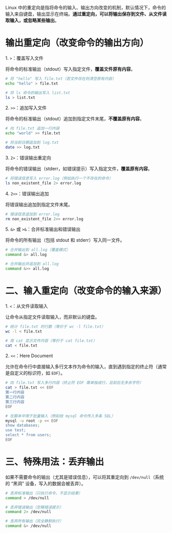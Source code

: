 Linux 中的重定向是指将命令的输入、输出方向改变的机制，默认情况下，命令的输入来自键盘，输出显示在终端。**通过重定向，可以将输出保存到文件、从文件读取输入，或忽略某些输出**。



# 输出重定向（改变命令的输出方向）


1. `>`：覆盖写入文件

将命令的标准输出（stdout）写入指定文件，**覆盖文件原有内容**。

```bash
# 将 "hello" 写入 file.txt（若文件存在则清空原有内容）
echo "hello" > file.txt

# 将 ls 命令的输出写入 list.txt
ls > list.txt
```

 2. `>>`：追加写入文件

将命令的标准输出（stdout）追加到指定文件末尾，**不覆盖原有内容**。
```bash
# 向 file.txt 追加一行内容
echo "world" >> file.txt

# 将当前日期追加到 log.txt
date >> log.txt
```

 3. `2>`：错误输出重定向

将命令的错误输出（stderr，如错误提示）写入指定文件，**覆盖原有内容**。

```bash
# 将错误信息写入 error.log（例如执行一个不存在的命令）
ls non_existent_file 2> error.log
```

4. `2>>`：错误输出追加

将错误输出追加到指定文件末尾。

```bash
# 错误信息追加到 error.log
rm non_existent_file 2>> error.log
```

5. `&>` 或 `>&`：合并标准输出和错误输出

将命令的所有输出（包括 stdout 和 stderr）写入同一文件。
```bash
# 合并输出到 all.log（覆盖模式）
command &> all.log

# 合并输出并追加到 all.log
command &>> all.log
```

# 二、输入重定向（改变命令的输入来源）

1. `<`：从文件读取输入

让命令从指定文件读取输入，而非默认的键盘。

```bash
# 统计 file.txt 的行数（等价于 wc -l file.txt）
wc -l < file.txt

# 用 cat 显示文件内容（等价于 cat file.txt）
cat < file.txt
```

 2. `<<`：Here Document

允许在命令行中直接输入多行文本作为命令的输入，直到遇到指定的终止符（通常是自定义的标识符，如 `EOF`）。

```bash
# 向 file.txt 写入多行内容（终止符 EOF 需单独成行，且前后无多余字符）
cat > file.txt << EOF
第一行内容
第二行内容
第三行内容
EOF

# 在脚本中用于批量输入（例如给 mysql 命令传入多条 SQL）
mysql -u root -p << EOF
show databases;
use test;
select * from users;
EOF
```

# 三、特殊用法：丢弃输出

如果不需要命令的输出（尤其是错误信息），可以将其重定向到 `/dev/null`（系统的 “黑洞” 设备，写入的数据会被丢弃）。

```bash
# 丢弃标准输出（只执行命令，不显示结果）
command > /dev/null

# 丢弃错误输出（忽略错误提示）
command 2> /dev/null

# 丢弃所有输出（完全静默执行）
command &> /dev/null
```